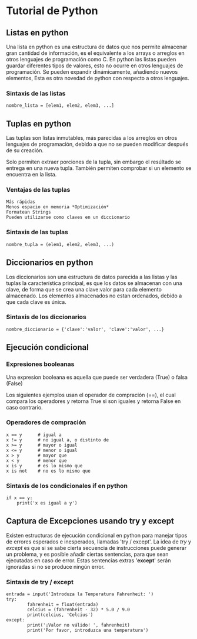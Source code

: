 # Tutorial de Python

## Listas en python

Una lista en python es una estructura de datos que nos permite almacenar gran
cantidad de información, es el equivalente a los arrays o arreglos en otros 
lenguajes de programación como C. En python las listas pueden guardar diferentes
tipos de valores, esto no ocurre en otros lenguajes de programación. Se pueden
expandir dinámicamente, añadiendo nuevos elementos, Esta es otra novedad de
python con respecto a otros lenguajes.

### Sintaxis de las listas 

```
nombre_lista = [elem1, elem2, elem3, ...]
```

## Tuplas en python

Las tuplas son listas inmutables, más parecidas a los arreglos en otros lenguajes
de programación, debido a que no se pueden modificar después de su creación.

Solo permiten extraer porciones de la tupla, sin embargo el resúltado se entrega
en una nueva tupla. También permiten comprobar si un elemento se encuentra en la
lista. 

### Ventajas de las tuplas
	Más rápidas
	Menos espacio en memoria *Optimización*
	Formatean Strings
	Pueden utilizarse como claves en un diccionario

### Sintaxis de las tuplas

```
nombre_tupla = (elem1, elem2, elem3, ...)
```

## Diccionarios en python

Los diccionarios son una estructura de datos parecida a las listas y las tuplas
la característica principal, es que los datos se almacenan con una clave, de 
forma que se crea una clave:valor para cada elemento almacenado. Los elementos 
almacenados no estan ordenados, debido a que cada clave es única.

### Sintaxis de los diccionarios

```
nombre_diccionario = {'clave':'valor', 'clave':'valor', ...}
```

## Ejecución condicional

### Expresiones booleanas

Una expresion booleana es aquella que puede ser verdadera (True) o falsa (False)

Los siguientes ejemplos usan el operador de compración (==), el cual compara los
operadores y retorna True si son iguales y retorna False en caso contrario.

### Operadores de compración

```
x == y 		# igual a
x != y 		# no igual a, o distinto de 
x >= y 		# mayor o igual
x <= y 		# menor o igual
x > y 		# mayor que 
x < y 		# menor que 
x is y 		# es lo mismo que
x is not 	# no es lo mismo que
```

### Sintaxis de los condicionales if en python

```
if x == y: 
	print('x es igual a y')
```

## Captura de Excepciones usando try y except

Existen estructuras de ejecución condicional en python para manejar tipos de errores
esperados e inesperados, llamadas 'try / except'. La idea de *try* y *except* es que 
si se sabe cierta secuencia de instrucciones puede generar un problema, y es posible
añadir ciertas sentencias, para que sean ejecutadas en caso de error. Estas sentencias
extras '**except**' serán ignoradas si no se produce ningún error.

### Sintaxis de try / except

```
entrada = input('Introduza la Temperatura Fahrenheit: ')
try: 
		fahrenheit = float(entrada)
		celcius = (fahrenheit - 32) * 5.0 / 9.0
		print(celcius, 'Celcius')
except: 
		print('¡Valor no válido! ', fahrenheit)
		print('Por favor, introduzca una temperatura')
```


